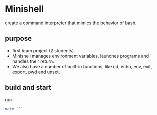 
# Minishell
create a command interpreter that mimics the behavior of bash.

## purpose 
 - first team project (2 students).
 -  Minishell manages environment variables, launches programs and handles their return.
 -  We also have a number of built-in functions, like cd, echo, env, exit, export, pwd and unset.

## build and start
run 
``` bash
make ```
